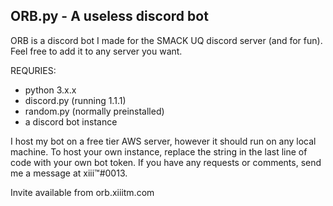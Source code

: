 ORB.py - A useless discord bot
------------------------------

ORB is a discord bot I made for the SMACK UQ
discord server (and for fun).
Feel free to add it to any server you want.

REQURIES:
- python 3.x.x
- discord.py (running 1.1.1)
- random.py (normally preinstalled)
- a discord bot instance

I host my bot on a free tier AWS server,
however it should run on any local machine. To host
your own instance, replace the string in the last
line of code with your own bot token. If you
have any requests or comments, send me a message at
xiii™#0013.

Invite available from orb.xiiitm.com